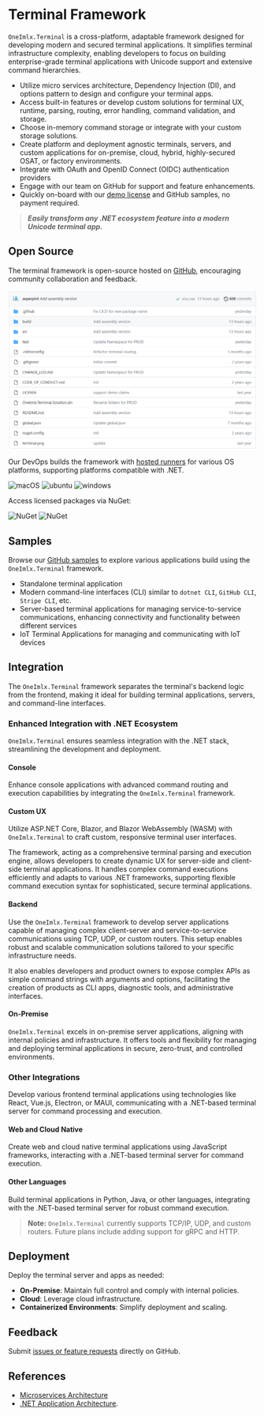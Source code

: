 # Terminal Framework
`OneImlx.Terminal` is a cross-platform, adaptable framework designed for developing modern and secured terminal applications. It simplifies terminal infrastructure complexity, enabling developers to focus on building enterprise-grade terminal applications with Unicode support and extensive command hierarchies.

- Utilize micro services architecture, Dependency Injection (DI), and options pattern to design and configure your terminal apps.
- Access built-in features or develop custom solutions for terminal UX, runtime, parsing, routing, error handling, command validation, and storage.
- Choose in-memory command storage or integrate with your custom storage solutions.
- Create platform and deployment agnostic terminals, servers, and custom applications for on-premise, cloud, hybrid, highly-secured OSAT, or factory environments.
- Integrate with OAuth and OpenID Connect (OIDC) authentication providers
- Engage with our team on GitHub for support and feature enhancements.
- Quickly on-board with our [demo license](gs/demo.md) and GitHub samples, no payment required.

> ***Easily transform any .NET ecosystem feature into a modern Unicode terminal app.***

## Open Source
The terminal framework is open-source hosted on [GitHub](https://github.com/perpetualintelligence/terminal), encouraging community collaboration and feedback.

![repo](../../images/terminal/framework/repo.png)

Our DevOps builds the framework with [hosted runners](https://docs.github.com/en/actions/using-github-hosted-runners/about-github-hosted-runners) for various OS platforms, supporting platforms compatible with .NET.

![macOS](https://img.shields.io/badge/macOS-grey?style=flat-square&logo=macos)
![ubuntu](https://img.shields.io/badge/ubuntu-grey?style=flat-square&logo=ubuntu)
![windows](https://img.shields.io/badge/windows-grey?style=flat-square&logo=windows)

Access licensed packages via NuGet:

![NuGet](https://img.shields.io/nuget/v/OneImlx.Terminal?label=OneImlx.Terminal)
![NuGet](https://img.shields.io/nuget/v/OneImlx.Terminal.Authentication?label=OneImlx.Terminal.Authentication)

## Samples
Browse our [GitHub samples](https://github.com/perpetualintelligence/terminal/tree/main/apps) to explore various applications build using the `OneImlx.Terminal` framework.
- Standalone terminal application
- Modern command-line interfaces (CLI) similar to `dotnet CLI`, `GitHub CLI`, `Stripe CLI`, etc.
- Server-based terminal applications for managing service-to-service communications, enhancing connectivity and functionality between different services
- IoT Terminal Applications for managing and communicating with IoT devices

## Integration
The `OneImlx.Terminal` framework separates the terminal's backend logic from the frontend, making it ideal for building terminal applications, servers, and command-line interfaces.

### Enhanced Integration with .NET Ecosystem
`OneImlx.Terminal` ensures seamless integration with the .NET stack, streamlining the development and deployment.

#### Console
Enhance console applications with advanced command routing and execution capabilities by integrating the `OneImlx.Terminal` framework.

#### Custom UX
Utilize ASP.NET Core, Blazor, and Blazor WebAssembly (WASM) with `OneImlx.Terminal` to craft custom, responsive terminal user interfaces. 

The framework, acting as a comprehensive terminal parsing and execution engine, allows developers to create dynamic UX for server-side and client-side terminal applications. It handles complex command executions efficiently and adapts to various .NET frameworks, supporting flexible command execution syntax for sophisticated, secure terminal applications.

#### Backend
Use the `OneImlx.Terminal` framework to develop server applications capable of managing complex client-server and service-to-service communications using TCP, UDP, or custom routers. This setup enables robust and scalable communication solutions tailored to your specific infrastructure needs.

It also enables developers and product owners to expose complex APIs as simple command strings with arguments and options, facilitating the creation of products as CLI apps, diagnostic tools, and administrative interfaces.

#### On-Premise
`OneImlx.Terminal` excels in on-premise server applications, aligning with internal policies and infrastructure. It offers tools and flexibility for managing and deploying terminal applications in secure, zero-trust, and controlled environments.

### Other Integrations
Develop various frontend terminal applications using technologies like React, Vue.js, Electron, or MAUI, communicating with a .NET-based terminal server for command processing and execution.

#### Web and Cloud Native
Create web and cloud native terminal applications using JavaScript frameworks, interacting with a .NET-based terminal server for command execution.

#### Other Languages
Build terminal applications in Python, Java, or other languages, integrating with the .NET-based terminal server for robust command execution.

> **Note:** `OneImlx.Terminal` currently supports TCP/IP, UDP, and custom routers. Future plans include adding support for gRPC and HTTP.

## Deployment
Deploy the terminal server and apps as needed:
- **On-Premise**: Maintain full control and comply with internal policies.
- **Cloud**: Leverage cloud infrastructure.
- **Containerized Environments**: Simplify deployment and scaling.

## Feedback
Submit [issues or feature requests](https://github.com/perpetualintelligence/terminal/issues) directly on GitHub.

## References
- [Microservices Architecture](https://github.com/dotnet/docs/tree/main/docs/architecture/microservices)
- [.NET Application Architecture](https://docs.microsoft.com/en-us/dotnet/architecture/).
